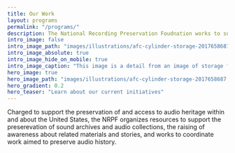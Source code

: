 ```yaml
---
title: Our Work
layout: programs
permalink: "/programs/"
description: The National Recording Preservation Foudnation works to support the preserevation of reocrded sound collections and raise awareness about the importance of preserving audio history.
intro_image: false
intro_image_path: "images/illustrations/afc-cylinder-storage-2017658687.jpeg"
intro_image_absolute: true
intro_image_hide_on_mobile: true
intro_image_caption: "This image is a detail from an image of storage for wax cylinders and other items of the Archive of Folk Song at the Library of Congress, Washington, D.C. The photograph was take by Harris & Ewing of Washington, D.C. There are no known rights restrictions on this photograph. The original photograph is held by the Library of Congress and identified by the control number 2017658687."
hero_image: true
hero_image_path: "images/illustrations/afc-cylinder-storage-2017658687.jpeg"
hero_gradient: 0.2
hero_teaser: "Learn about our current initiatives"
---
```


Charged to support the preservation of and access to
audio heritage within and about the United States, 
the NRPF organizes resources to support the preserevation
of sound archives and audio collections,
the raising of awareness about related materials and stories,
and works to coordinate work aimed to preserve audio history. 
